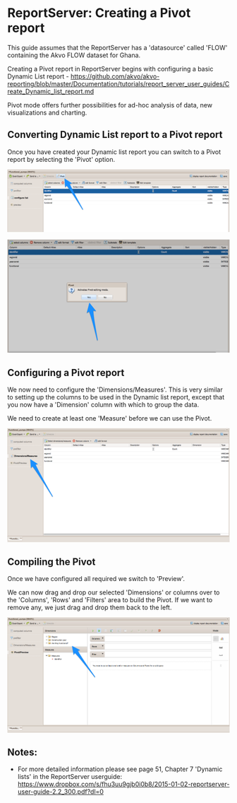 # ReportServer:  Creating a Pivot report

This guide assumes that the ReportServer has a 'datasource' called 'FLOW' containing the Akvo FLOW dataset for Ghana.

Creating a Pivot report in ReportServer begins with configuring a basic Dynamic List report - https://github.com/akvo/akvo-reporting/blob/master/Documentation/tutorials/report_server_user_guides/Create_Dynamic_list_report.md

Pivot mode offers further possibilities for ad-hoc analysis of data, new visualizations and charting.

##  Converting Dynamic List report to a Pivot report

Once you have created your Dynamic list report you can switch to a Pivot report by selecting the 'Pivot' option.

![activate](https://raw.githubusercontent.com/akvo/akvo-reporting/master/Documentation/tutorials/report_server_user_guides/img/160.png?raw=true "activate")

![pivot](https://raw.githubusercontent.com/akvo/akvo-reporting/master/Documentation/tutorials/report_server_user_guides/img/150.png?raw=true "pivot")

##  Configuring a Pivot report

We now need to configure the 'Dimensions/Measures'.  This is very similar to setting up the columns to be used in the Dynamic list report, except that you now have a 'Dimension' column with which to group the data.

We need to create at least one 'Measure' before we can use the Pivot.

![dimensions](https://raw.githubusercontent.com/akvo/akvo-reporting/master/Documentation/tutorials/report_server_user_guides/img/170.png?raw=true "dimensions")


##  Compiling the Pivot

Once we have configured all required we switch to 'Preview'.

We can now drag and drop our selected 'Dimensions' or columns over to the 'Columns', 'Rows' and 'Filters' area to build the Pivot.  If we want to remove any, we just drag and drop them back to the left.

![pivot](https://raw.githubusercontent.com/akvo/akvo-reporting/master/Documentation/tutorials/report_server_user_guides/img/190.png?raw=true "pivot")













## Notes:

- For more detailed information please see page 51, Chapter 7 'Dynamic lists' in the ReportServer userguide:  https://www.dropbox.com/s/fhu3uu9gjb0i0b8/2015-01-02-reportserver-user-guide-2.2_300.pdf?dl=0
















